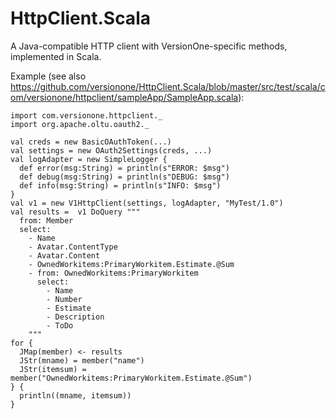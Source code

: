 HttpClient.Scala
================

A Java-compatible HTTP client with VersionOne-specific methods, implemented in Scala.




Example (see also https://github.com/versionone/HttpClient.Scala/blob/master/src/test/scala/com/versionone/httpclient/sampleApp/SampleApp.scala):

    import com.versionone.httpclient._
    import org.apache.oltu.oauth2._
    
    val creds = new BasicOAuthToken(...)
    val settings = new OAuth2Settings(creds, ...)
    val logAdapter = new SimpleLogger {
      def error(msg:String) = println(s"ERROR: $msg")
      def debug(msg:String) = println(s"DEBUG: $msg")
      def info(msg:String) = println(s"INFO: $msg")
    }
    val v1 = new V1HttpClient(settings, logAdapter, "MyTest/1.0")
    val results =  v1 DoQuery """
      from: Member
      select:
        - Name
        - Avatar.ContentType
        - Avatar.Content
        - OwnedWorkitems:PrimaryWorkitem.Estimate.@Sum
        - from: OwnedWorkitems:PrimaryWorkitem
          select:
            - Name
            - Number
            - Estimate
            - Description
            - ToDo
        """
    for {
      JMap(member) <- results
      JStr(mname) = member("name")
      JStr(itemsum) = member("OwnedWorkitems:PrimaryWorkitem.Estimate.@Sum")
    } {
      println((mname, itemsum))
    }
